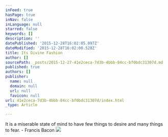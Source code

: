```yaml
---
inFeed: true
hasPage: true
inNav: false
inLanguage: null
starred: false
keywords: []
description: ''
datePublished: '2015-12-28T16:02:05.097Z'
dateModified: '2015-12-28T16:02:00.528Z'
title: Its Divine Fashion
author: []
sourcePath: _posts/2015-12-27-41e2ceca-7d3b-4bbb-84cc-bf0bdc31307d.md
published: true
authors: []
publisher:
  name: null
  domain: null
  url: null
  favicon: null
url: 41e2ceca-7d3b-4bbb-84cc-bf0bdc31307d/index.html
_type: Article

---
```

It is a miserable state of mind to have few things to desire and many things to fear. - Francis Bacon
![](https://s3-us-west-2.amazonaws.com/the-grid-img/p/9edd7dddd71401e9ed82b48c34d92ce95060359d.jpg)